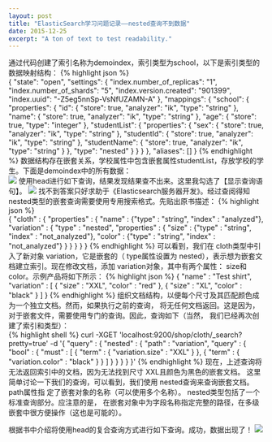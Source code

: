 ```yaml
---
layout: post
title: "ElasticSearch学习问题记录——nested查询不到数据"
date: 2015-12-25
excerpt: "A ton of text to test readability."
---
```



  通过代码创建了索引名称为demoindex，索引类型为school，以下是索引类型的数据映射结构：
{% highlight json %}   
{
    "state": "open",
    "settings": {
        "index.number_of_replicas": "1",
        "index.number_of_shards": "5",
        "index.version.created": "901399",
        "index.uuid": "-Z5eg5nnSp-VsNfUZAMN-A"
    },
    "mappings": {
        "school": {
            "properties": {
                "id": {
                    "store": true,
                    "analyzer": "ik",
                    "type": "string"
                },
                "name": {
                    "store": true,
                    "analyzer": "ik",
                    "type": "string"
                },
                "age": {
                    "store": true,
                    "type": "integer"
                },
                "studentList": {
                    "properties": {
                        "sex": {
                            "store": true,
                            "analyzer": "ik",
                            "type": "string"
                        },
                        "studentId": {
                            "store": true,
                            "analyzer": "ik",
                            "type": "string"
                        },
                        "studentName": {
                            "store": true,
                            "analyzer": "ik",
                            "type": "string"
                        }
                    },
                    "type": "nested"
                }
            }
        }
    },
    "aliases": []
} 
{% endhighlight %} 
数据结构存在嵌套关系，学校属性中包含嵌套属性studentList，存放学校的学生。下面是demoindex中的所有数据：  
<img src="../img/nested_not_find_data/first.png">
使用head进行如下查询，结果发现结果查不出来。这里我勾选了【显示查询语句】。
<img src="../img/nested_not_find_data/second.png">
找不到答案只好求助于《Elasticsearch服务器开发》。经过查阅得知nested类型的嵌套查询需要使用专用搜索格式。先贴出原书描述：
{% highlight json %}  
{
"cloth" : {
"properties" : {
"name" : {"type" : "string", "index" : "analyzed"},
"variation" : {
"type" : "nested",
"properties" : {
"size" : {"type" : "string", "index" : "not_analyzed"},
"color" : {"type" : "string", "index" : "not_analyzed"}
}
}
}
}
}
{% endhighlight %} 
可以看到，我们在 cloth类型中引入了新对象 variation，它是嵌套的（ type属性设置为
nested），表示想为嵌套文档建立索引。现在修改文档，添加 variation对象，其中有两个属性：
size和 color。示例产品将如下所示：
{% highlight json %}
{
"name" : "Test shirt",
"variation" : [
{ "size" : "XXL", "color" : "red" },
{ "size" : "XL", "color" : "black" }
]
}
{% endhighlight %} 
组织文档结构，以便每个尺寸及其匹配颜色成为一个独立文档。然而，如果执行之前的查询，
将无任何文档返回。这是因为，对于嵌套文件，需要使用专门的查询。因此，查询如下（当然，
我们已经再次创建了索引和类型）：   
{% highlight shell %}
curl -XGET 'localhost:9200/shop/cloth/_search?pretty=true' -d '{
"query" : {
"nested" : {
"path" : "variation",
"query" : {
"bool" : {
"must" : [
{ "term" : { "variation.size" : "XXL" } },
{ "term" : { "variation.color" : "black" } }
]
}
}
}
}
}'
{% endhighlight %} 
现在，上述查询将无法返回索引中的文档，因为无法找到尺寸 XXL且颜色为黑色的嵌套文档。
这里简单讨论一下我们的查询，可以看到，我们使用 nested查询来查询嵌套文档。 path属性指
定了嵌套对象的名称（可以使用多个名称）。 nested类型包括了一个标准查询部分。应注意的是，
在嵌套对象中为字段名称指定完整的路径，在多级嵌套中很方便操作（这也是可能的）。

  
根据书中介绍将使用head的复合查询方式进行如下查询。成功，数据出现了！
<img src="../img/nested_not_find_data/third.jpg">
